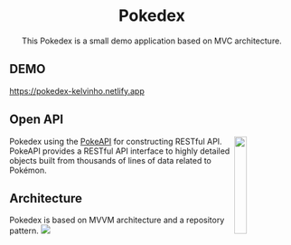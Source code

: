 <h1 align="center">Pokedex</h1>

<p align="center">
This Pokedex is a small demo application based on MVC architecture.<br>
</p>

## DEMO
https://pokedex-kelvinho.netlify.app

## Open API

<img src="https://user-images.githubusercontent.com/24237865/83422649-d1b1d980-a464-11ea-8c91-a24fdf89cd6b.png" align="right" width="21%"/>

Pokedex using the [PokeAPI](https://pokeapi.co/) for constructing RESTful API.<br>
PokeAPI provides a RESTful API interface to highly detailed objects built from thousands of lines of data related to Pokémon.

## Architecture
Pokedex is based on MVVM architecture and a repository pattern.
<img src="https://upload.wikimedia.org/wikipedia/commons/thumb/a/a0/MVC-Process.svg/1200px-MVC-Process.svg.png">
